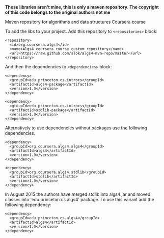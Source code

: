 **These libraries aren't mine, this is only a maven repository.
The copyright of this code belongs to the original authors not me**

Maven repository for algorithms and data structures Coursera course

To add the libs to your project. Add this repository to ``<repositories>`` block:

    <repository>
      <id>org.coursera.algs4</id>
      <name>Algs4 coursera course custom repository</name>
      <url>https://raw.github.com/slok/algs4-mvn-repo/master</url>
    </repository>

And then the dependencies to ``<dependencies>`` block:

    <dependency>
      <groupId>edu.princeton.cs.introcs</groupId>
      <artifactId>algs4-package</artifactId>
      <version>1.0</version>
    </dependency>

    <dependency>
      <groupId>edu.princeton.cs.introcs</groupId>
      <artifactId>stdlib-package</artifactId>
      <version>1.0</version>
    </dependency>

Alternatively to use dependencies without packages use the following dependencies.

	<dependency>
	  <groupId>org.coursera.algs4.algs4</groupId>
	  <artifactId>algs4</artifactId>
	  <version>1.0</version>
	</dependency>
    
	<dependency>
	  <groupId>org.coursera.algs4.stdlib</groupId>
	  <artifactId>stdlib</artifactId>
	  <version>1.0</version>
	</dependency>

In August 2015 the authors have merged stdlib into algs4.jar and moved classes into 'edu.princeton.cs.algs4' package.
To use this variant add the following dependency:

	<dependency>
	  <groupId>edu.princeton.cs.algs4</groupId>
	  <artifactId>algs4</artifactId>
	  <version>1.0</version>
	</dependency>
	





